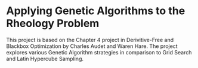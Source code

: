 # Applying Genetic Algorithms to the Rheology Problem
 This project is based on the Chapter 4 project in Derivitive-Free and Blackbox Optimization by Charles Audet and Waren Hare. The project explores various Genetic Algorithm strategies in comparison to Grid Search and Latin Hypercube Sampling.
